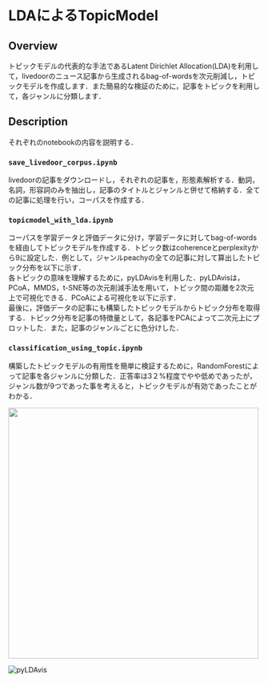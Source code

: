 # LDAによるTopicModel

## Overview
トピックモデルの代表的な手法であるLatent Dirichlet Allocation(LDA)を利用して，livedoorのニュース記事から生成されるbag-of-wordsを次元削減し，トピックモデルを作成します．また簡易的な検証のために，記事をトピックを利用して，各ジャンルに分類します．

## Description
それぞれのnotebookの内容を説明する．
### `save_livedoor_corpus.ipynb`
livedoorの記事をダウンロードし，それぞれの記事を，形態素解析する．動詞，名詞，形容詞のみを抽出し，記事のタイトルとジャンルと併せて格納する．全ての記事に処理を行い，コーパスを作成する．
### `topicmodel_with_lda.ipynb`
コーパスを学習データと評価データに分け，学習データに対してbag-of-wordsを経由してトピックモデルを作成する．トピック数はcoherenceとperplexityから9に設定した．例として，ジャンルpeachyの全ての記事に対して算出したトピック分布を以下に示す．  
各トピックの意味を理解するために，pyLDAvisを利用した．pyLDAvisは，PCoA，MMDS，t-SNE等の次元削減手法を用いて，トピック間の距離を2次元上で可視化できる．PCoAによる可視化を以下に示す．   
最後に，評価データの記事にも構築したトピックモデルからトピック分布を取得する．トピック分布を記事の特徴量として，各記事をPCAによって二次元上にプロットした．また，記事のジャンルごとに色分けした．
### `classification_using_topic.ipynb`
構築したトピックモデルの有用性を簡単に検証するために，RandomForestによって記事を各ジャンルに分類した．正答率は3２%程度でやや低めであったが，ジャンル数が9つであった事を考えると，トピックモデルが有効であったことがわかる．

<img src="https://user-images.githubusercontent.com/55009777/105167211-c7f7f600-5b5b-11eb-8cfe-50a712c4edb3.png" width="500px">

![pyLDAvis](https://user-images.githubusercontent.com/55009777/105167114-a434b000-5b5b-11eb-8b09-da6322eecd68.png)
